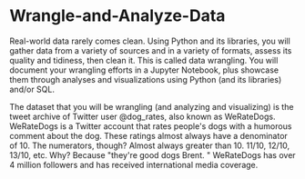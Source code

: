 # Wrangle-and-Analyze-Data
Real-world data rarely comes clean. 
Using Python and its libraries,
you will gather data from a variety of sources and in a variety of formats,
assess its quality and tidiness, then clean it. This is called data wrangling. 
You will document your wrangling efforts in a Jupyter Notebook, 
plus showcase them through analyses and visualizations using Python (and its libraries) and/or SQL.

The dataset that you will be wrangling (and analyzing and visualizing) is the tweet archive of Twitter user @dog_rates, also known as WeRateDogs.
WeRateDogs is a Twitter account that rates people's dogs with a humorous comment about the dog. These ratings almost always have a denominator of 10. 
The numerators, though? Almost always greater than 10. 11/10, 12/10, 13/10, etc. Why? Because "they're good dogs Brent.
" WeRateDogs has over 4 million followers and has received international media coverage.
